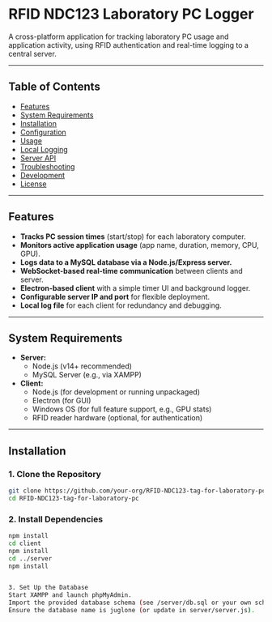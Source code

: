 # RFID NDC123 Laboratory PC Logger

A cross-platform application for tracking laboratory PC usage and application activity, using RFID authentication and real-time logging to a central server.

---

## Table of Contents

- [Features](#features)
- [System Requirements](#system-requirements)
- [Installation](#installation)
- [Configuration](#configuration)
- [Usage](#usage)
- [Local Logging](#local-logging)
- [Server API](#server-api)
- [Troubleshooting](#troubleshooting)
- [Development](#development)
- [License](#license)

---

## Features

- **Tracks PC session times** (start/stop) for each laboratory computer.
- **Monitors active application usage** (app name, duration, memory, CPU, GPU).
- **Logs data to a MySQL database via a Node.js/Express server.**
- **WebSocket-based real-time communication** between clients and server.
- **Electron-based client** with a simple timer UI and background logger.
- **Configurable server IP and port** for flexible deployment.
- **Local log file** for each client for redundancy and debugging.

---

## System Requirements

- **Server:**
  - Node.js (v14+ recommended)
  - MySQL Server (e.g., via XAMPP)
- **Client:**
  - Node.js (for development or running unpackaged)
  - Electron (for GUI)
  - Windows OS (for full feature support, e.g., GPU stats)
  - RFID reader hardware (optional, for authentication)

---

## Installation

### 1. Clone the Repository

```sh
git clone https://github.com/your-org/RFID-NDC123-tag-for-laboratory-pc.git
cd RFID-NDC123-tag-for-laboratory-pc
```

### 2. Install Dependencies

```sh
npm install
cd client
npm install
cd ../server
npm install


3. Set Up the Database
Start XAMPP and launch phpMyAdmin.
Import the provided database schema (see /server/db.sql or your own schema file).
Ensure the database name is juglone (or update in server/server.js).
